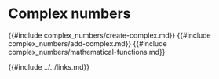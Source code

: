 # Complex numbers

{{#include complex_numbers/create-complex.md}}
{{#include complex_numbers/add-complex.md}}
{{#include complex_numbers/mathematical-functions.md}}

{{#include ../../links.md}}
